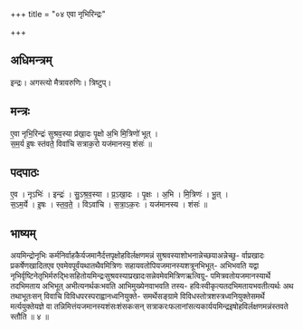+++
title = "०४ एवा नृभिरिन्द्रः"

+++
## अधिमन्त्रम्
इन्द्रः। अगस्त्यो मैत्रावरुणिः। त्रिष्टुप्।

## मन्त्रः
ए॒वा नृभि॒रिन्द्रः॑ सुश्रव॒स्या प्र॑खा॒दः पृ॒क्षो अ॒भि मि॒त्रिणो॑ भूत् ।  
स॒म॒र्य इ॒षः स्त॑वते॒ विवा॑चि सत्राक॒रो यज॑मानस्य॒ शंसः॑ ॥

## पदपाठः
ए॒व । नृऽभिः॑ । इन्द्रः॑ । सु॒ऽश्र॒व॒स्या । प्र॒ऽखा॒दः । पृ॒क्षः । अ॒भि । मि॒त्रिणः॑ । भू॒त् ।  
स॒ऽम॒र्ये । इ॒षः । स्त॒व॒ते॒ । विऽवा॑चि । स॒त्रा॒ऽक॒रः । यज॑मानस्य । शंसः॑ ॥

## भाष्यम्
अयमिन्द्रोनृभिः कर्मनिर्वाहकैर्यजमानैर्दत्तपृक्षोहविर्लक्षणमन्नं सुश्रवस्याशोभनान्नेच्छयाअन्नेच्छु- र्वाप्रखादः प्रकर्षेणखादितएव एवमेवपूर्वंयथातथैवमित्रिणः सहायवतोपियजमानस्यशत्रूनभिभूत्- अभिभवति यद्वा नृभिर्वृष्टिनेतृभिर्मरुद्भिःसहितोयमिन्द्रःसुश्रवस्याप्रखादःसन्नेवमेवमित्रिणऋत्विग्रू- पमित्रवतोयजमानस्यार्थे तदभिमताय अभिभूत् अभीत्यनर्थकःभवति आभिमुख्येनवाभवति तस्य- हविःस्वीकृत्यतदभिमतायभवतीत्यर्थः अथ तथाभूतःसन् विवाचि विविधपरस्पराह्वानध्वनियुक्ते- समर्थेसङ्ग्रामे विविधस्तोत्रशस्त्रध्वनियुक्तेसमर्थे मर्त्ययुक्तेयज्ञे वा तन्निमित्तंयजमानस्यशंसःशंसकःसन् सत्राकरःफलानांसत्यकार्ययमिन्द्रइषोहविर्लक्षणमन्नंस्तवते स्तौति ॥ ४ ॥